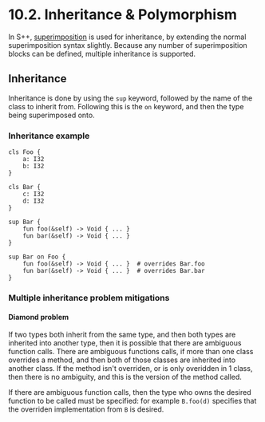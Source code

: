 # 10.2. Inheritance &amp; Polymorphism
In S++, [superimposition](10-1-Classes-Objects.md#superimposition) is used for inheritance, by extending the normal 
superimposition syntax slightly. Because any number of superimposition blocks can be defined, multiple inheritance is 
supported.

## Inheritance
Inheritance is done by using the `sup` keyword, followed by the name of the class to inherit from. Following this is 
the `on` keyword, and then the type being superimposed onto.

### Inheritance example
```
cls Foo {
    a: I32
    b: I32
}

cls Bar {
    c: I32
    d: I32
}

sup Bar {
    fun foo(&self) -> Void { ... }
    fun bar(&self) -> Void { ... }
}

sup Bar on Foo {
    fun foo(&self) -> Void { ... }  # overrides Bar.foo
    fun bar(&self) -> Void { ... }  # overrides Bar.bar
}
```

### Multiple inheritance problem mitigations
#### Diamond problem
If two types both inherit from the same type, and then both types are inherited into another type, then it is 
possible that there are ambiguous function calls. There are ambiguous functions calls, if more than one class 
overrides a method, and then both of those classes are inherited into another class. If the method isn't overriden, 
or is only overidden in 1 class, then there is no ambiguity, and this is the version of the method called.

If there are ambiguous function calls, then the type who owns the desired function to be called must be specified: 
for example `B.foo(d)` specifies that the overriden implementation from `B` is desired.
